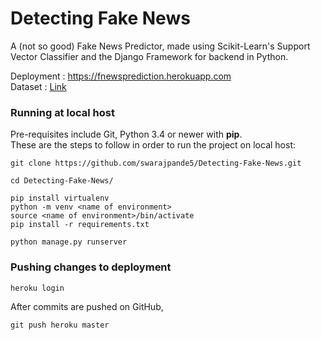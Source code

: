 # Detecting Fake News 
A (not so good) Fake News Predictor, made using Scikit-Learn's Support Vector Classifier and the Django Framework for backend in Python.
<br>

Deployment : https://fnewsprediction.herokuapp.com
<br>
Dataset : [Link](https://www.kaggle.com/clmentbisaillon/fake-and-real-news-dataset)
<br>

### Running at local host 
Pre-requisites include Git, Python 3.4 or newer with **pip**.
<br>
These are the steps to follow in order to run the project on local host: 
<br>

```
git clone https://github.com/swarajpande5/Detecting-Fake-News.git
```

```
cd Detecting-Fake-News/
```

```
pip install virtualenv
python -m venv <name of environment>
source <name of environment>/bin/activate
pip install -r requirements.txt
```

```
python manage.py runserver
```

### Pushing changes to deployment
```
heroku login
```

After commits are pushed on GitHub,

```
git push heroku master
```
